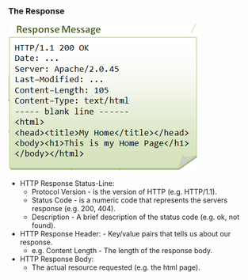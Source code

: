 ### The Response

![response overview](static/responseSnippet.png)

- HTTP Response Status-Line:
    - Protocol Version - is the version of HTTP (e.g. HTTP/1.1).
    - Status Code - is a numeric code that represents the servers response (e.g. 200, 404).
    - Description - A brief description of the status code (e.g. ok, not found).
- HTTP Response Header: - Key/value pairs that tells us about our response.
    - e.g. Content Length - The length of the response body.
- HTTP Response Body:
    - The actual resource requested (e.g. the html page).